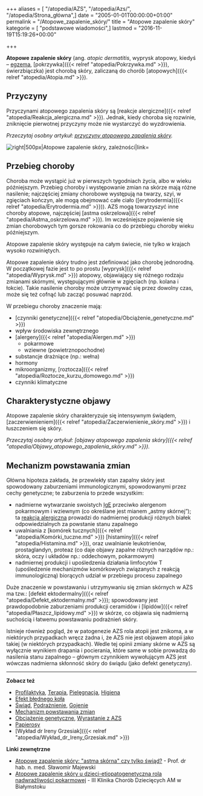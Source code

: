 +++
aliases = [ "/atopedia/AZS", "/atopedia/Azs/", "/atopedia/Strona_główna",]
date = "2005-01-01T00:00:00+01:00"
permalink = "/Atopowe_zapalenie_skóry/"
title = "Atopowe zapalenie skóry"
kategorie = [ "podstawowe wiadomości",]
lastmod = "2016-11-19T15:19:26+00:00"

+++

**Atopowe zapalenie skóry** (ang. *atopic dermatitis*, wyprysk atopowy, kiedyś –
[egzema](/atopedia/Egzema), [pokrzywka]({{< relref
"atopedia/Pokrzywka.md" >}}), świerzbiączka) jest chorobą skóry,
zaliczaną do chorób [atopowych]({{< relref "atopedia/Atopia.md" >}}).

## Przyczyny

Przyczynami atopowego zapalenia skóry są
[reakcje alergiczne]({{< relref "atopedia/Reakcja_alergiczna.md" >}}). Jednak, kiedy choroba się
rozwinie, zniknięcie pierwotnej przyczyny może nie wystarczyć do wyzdrowienia.

*Przeczytaj osobny artykuł: [przyczyny atopowego zapalenia skóry](/atopedia/Przyczyny_atopowego_zapalenia_skóry).*

![](/images/Atopowe-diagram.png "right|500px|Atopowe zapalenie skóry, zależności|link=")

## Przebieg choroby

Choroba może wystąpić już w pierwszych tygodniach życia, albo w wieku
późniejszym. Przebieg choroby i występowanie zmian na skórze mają różne
nasilenie; najczęściej zmiany chorobowe występują na twarzy, szyi, w zgięciach
kończyn, ale mogą obejmować całe ciało
([erytrodermia]({{< relref "atopedia/Erytrodermia.md" >}})).
AZS mogą towarzyszyć inne choroby atopowe, najczęściej
[astma oskrzelowa]({{< relref "atopedia/Astma_oskrzelowa.md" >}}).
Im wcześniejsze pojawienie się zmian chorobowych tym gorsze rokowania co do
przebiegu choroby wieku późniejszym.

Atopowe zapalenie skóry występuje na całym świecie, nie tylko w krajach wysoko
rozwiniętych.

Atopowe zapalenie skóry trudno jest zdefiniować jako chorobę jednorodną. W
początkowej fazie jest to po prostu [wyprysk]({{< relref "atopedia/Wyprysk.md" >}})
atopowy, objawiający się różnego rodzaju zmianami skórnymi,
występującymi głównie w zgięciach (np.  kolana i łokcie). Takie nasilenie
choroby może utrzymywać się przez dowolny czas, może się też cofnąć lub zacząć
posuwać naprzód.

W przebiegu choroby znaczenie mają:

-   [czynniki genetyczne]({{< relref "atopedia/Obciążenie_genetyczne.md" >}})
-   wpływ środowiska zewnętrznego
-   [alergeny]({{< relref "atopedia/Alergen.md" >}})
    -   pokarmowe
    -   wziewne (powietrznopochodne)
-   substancje drażniące (np.: wełna)
-   hormony
-   mikroorganizmy, [roztocza]({{< relref "atopedia/Roztocze_kurzu_domowego.md" >}})
-   czynniki klimatyczne

## Charakterystyczne objawy

Atopowe zapalenie skóry charakteryzuje się intensywnym świądem,
[zaczerwienieniem]({{< relref "atopedia/Zaczerwienienie_skóry.md" >}}) i
łuszczeniem się skóry.

*Przeczytaj osobny artykuł: [objawy atopowego zapalenia skóry]({{< relref "atopedia/Objawy_atopowego_zapalenia_skóry.md" >}}).*

## Mechanizm powstawania zmian

Główna hipoteza zakłada, że przewlekły stan zapalny skóry jest spowodowany
zaburzeniami immunologicznymi, spowodowanymi przez cechy genetyczne; te
zaburzenia to przede wszystkim:

-   nadmierne wytwarzanie swoistych [IgE](/atopedia/IgE) przeciwko
    alergenom pokarmowym i wziewnym (co określane jest mianem „astmy skórnej”);
    ta [reakcja alergiczna](/atopedia/Reakcja_alergiczna) prowadzi do
    nadmiernej produkcji różnych białek odpowiedzialnych za powstanie stanu
    zapalnego
-   uwalniania z [komórek tucznych]({{< relref "atopedia/Komórki_tuczne.md" >}})
    [histaminy]({{< relref "atopedia/Histamina.md" >}}),
    oraz uwalnianie leukotrienów, prostaglandyn, proteaz (co daje objawy zapalne
    różnych narządów np.: skóra, oczy i układów np.: oddechowym, pokarmowym)
-   nadmiernej produkcji i upośledzenia działania limfocytów T (upośledzenie
    mechanizmów komórkowych związanych z reakcją immunologiczną) biorących
    udział w przebiegu procesu zapalnego

Duże znaczenie w powstawaniu i utrzymywaniu się zmian skórnych w AZS ma tzw.:
[defekt ektodermalny]({{< relref "atopedia/Defekt_ektodermalny.md" >}});
spowodowany jest prawdopodobnie zaburzeniami produkcji ceramidów i [lipidów]({{<
relref "atopedia/Płaszcz_lipidowy.md" >}}) w skórze, co objawia się nadmierną
suchością i łatwemu powstawaniu podrażnień skóry.

Istnieje również pogląd, że w patogenezie AZS rola atopii jest znikoma, a w
niektórych przypadkach wręcz żadna i, że AZS nie jest objawem atopii jako takiej
(w niektórych przypadkach). Wedle tej opinii zmiany skórne w AZS są wyłącznie
wynikiem drapania i pocierania, które same w sobie prowadzą do nasilenia stanu
zapalnego – głównym czynnikiem wywołującym AZS jest wówczas nadmierna skłonność
skóry do świądu (jako defekt genetyczny).

------------------------------------------------------------------------

**Zobacz też**

-   [Profilaktyka](/atopedia/Profilaktyka), [Terapia](/atopedia/Terapia), [Pielęgnacja](/atopedia/Pielęgnacja), [Higiena](/atopedia/Higiena)
-   [Efekt błędnego koła](/atopedia/Efekt_błędnego_koła)
-   [Świąd](/atopedia/Świąd), [Podrażnienie](/atopedia/Podrażnienie), [Gojenie](/atopedia/Gojenie)
-   [Mechanizm powstawania zmian](/atopedia/Mechanizm_powstawania_zmian)
-   [Obciążenie genetyczne](/atopedia/Obciążenie_genetyczne), [Wyrastanie z AZS](/atopedia/Wyrastanie_z_AZS)
-   [Papierosy](/atopedia/Papierosy)
-   [Wykład dr Ireny Grzesiak]({{< relref "atopedia/Wykład_dr_Ireny_Grzesiak.md" >}})

**Linki zewnętrzne**

-   [Atopowe zapalenie skóry: "astma skórna" czy tylko świąd?](http://www.alergia.org.pl/lek.arch1/archiwum/00_03/atopowe.html) - Prof. dr hab. n. med. Sławomir Majewski
-   [Atopowe zapalenie skóry u dzieci-etiopatogenetyczna rola nadwrażliwości pokarmowej](http://www.alergia.org.pl/lek.arch1/archiwum/01_01/atopowe.html) - III Klinika Chorób Dziecięcych AM w Białymstoku
